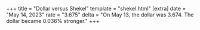 +++
title = "Dollar versus Shekel"
template = "shekel.html"
[extra]
date = "May 14, 2023"
rate = "3.675"
delta = "On May 13, the dollar was 3.674. The dollar became 0.036% stronger."
+++
